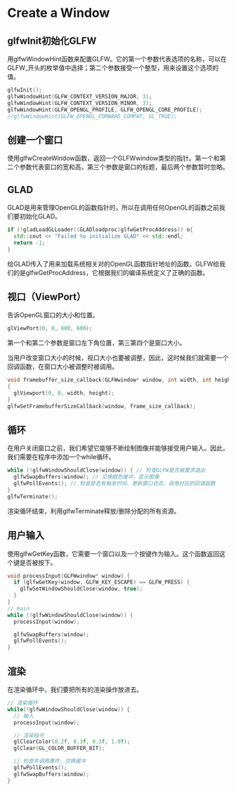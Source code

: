 # Create a Window

## glfwInit初始化GLFW
用glfwWindowHint函数来配置GLFW。它的第一个参数代表选项的名称，可以在GLFW_开头的枚举值中选择；第二个参数接受一个整型，用来设置这个选项的值。
```cpp
glfwInit();
glfwWindowHint(GLFW_CONTEXT_VERSION_MAJOR, 3);
glfwWindowHint(GLFW_CONTEXT_VERSION_MINOR, 3);
glfwWindowHint(GLFW_OPENGL_PROFILE, GLFW_OPENGL_CORE_PROFILE);
//glfwWindowHint(GLFW_OPENGL_FORWARD_COMPAT, GL_TRUE);

```
## 创建一个窗口
使用glfwCreateWindow函数，返回一个GLFWwindow类型的指针。第一个和第二个参数代表窗口的宽和高，第三个参数是窗口的标题，最后两个参数暂时忽略。

## GLAD
GLAD是用来管理OpenGL的函数指针的，所以在调用任何OpenGL的函数之前我们要初始化GLAD。
```cpp
if (!gladLoadGLLoader((GLADloadproc)glfwGetProcAddress)) o{
  std::cout << "Failed to initialize GLAD" << std::endl;
  return -1;
}
```
给GLAD传入了用来加载系统相关对的OpenGL函数指针地址的函数。GLFW给我们的是glfwGetProcAddress，它根据我们的编译系统定义了正确的函数。

## 视口（ViewPort）
告诉OpenGL窗口的大小和位置。
```cpp
glViewPort(0, 0, 800, 600);
```
第一个和第二个参数是窗口左下角位置，第三第四个是窗口大小。

当用户改变窗口大小的时候，视口大小也要被调整，因此，这时候我们就需要一个回调函数，在窗口大小被调整时被调用。
```cpp
void framebuffer_size_callback(GLFWwindow* window, int width, int height)
{
  glViewport(0, 0, width, height);
}
glfwSetFramebufferSizeCallback(window, frame_size_callback);
```

## 循环
在用户关闭窗口之前，我们希望它能够不断绘制图像并能够接受用户输入。因此，我们需要在程序中添加一个while循环。
```cpp
while (!glfwWindowShouldClose(window)) { // 检查GLFW是否被要求退出
  glfwSwapBuffers(window); // 交换眼色缓冲，显示图像
  glfwPollEvents(); // 检查是否有触发时间、更新窗口状态，调用对应的回调函数
}
glfwTerminate();
```
渲染循环结束，利用glfwTerminate释放/删除分配的所有资源。

## 用户输入
使用glfwGetKey函数，它需要一个窗口以及一个按键作为输入。这个函数返回这个键是否被按下。
```cpp
void processInput(GLFWwindow* window) {
  if (glfwGetKey(window, GLFW_KEY_ESCAPE) == GLFW_PRESS) {
    glfwSetWindowShouldClose(window, true);
  }
}
// main
while (!glfwWindowShouldClose(window)) {
  processInput(window);

  glfwSwapBuffers(window);
  glfwPollEvents();
}
```
## 渲染
在渲染循环中，我们要把所有的渲染操作放进去。
```cpp
// 渲染循环
while(!glfwWindowShouldClose(window)) {
  // 输入
  processInput(window);

  // 渲染指令
  glClearColor(0.2f, 0.3f, 0.3f, 1.0f);
  glClear(GL_COLOR_BUFFER_BIT);

  // 检查并调用事件，交换缓冲
  glfwPollEvents();
  glfwSwapBuffers(window);
}
```